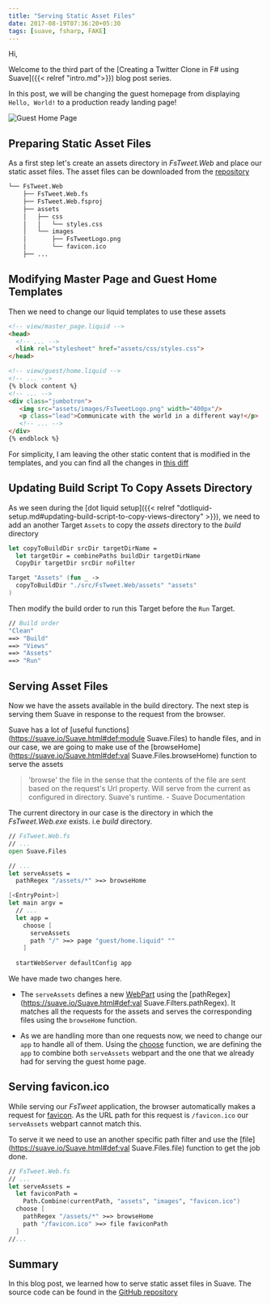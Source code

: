```yaml
---
title: "Serving Static Asset Files"
date: 2017-08-19T07:36:20+05:30
tags: [suave, fsharp, FAKE]
---
```


Hi,

Welcome to the third part of the [Creating a Twitter Clone in F# using Suave]({{< relref "intro.md">}}) blog post series.

In this post, we will be changing the guest homepage from displaying `Hello, World!` to a production ready landing page!

![Guest Home Page](/img/fsharp/series/fstweet/guest-home-page.png)

## Preparing Static Asset Files

As a first step let's create an assets directory in *FsTweet.Web* and place our static asset files. The asset files can be downloaded from the [repository](https://github.com/demystifyfp/FsTweet/tree/v0.2/src/FsTweet.Web/assets)

```bash
└── FsTweet.Web
    ├── FsTweet.Web.fs
    ├── FsTweet.Web.fsproj
    ├── assets
    │   ├── css
    │   │   └── styles.css
    │   └── images
    │       ├── FsTweetLogo.png
    │       └── favicon.ico
    ├── ...
```

## Modifying Master Page and Guest Home Templates

Then we need to change our liquid templates to use these assets

```html
<!-- view/master_page.liquid -->
<head>
  <!-- ... -->
  <link rel="stylesheet" href="assets/css/styles.css">
</head>
```

```html
<!-- view/guest/home.liquid -->
<!-- ... -->
{% block content %}
<!-- ... -->
<div class="jumbotron">
   <img src="assets/images/FsTweetLogo.png" width="400px"/>
   <p class="lead">Communicate with the world in a different way!</p>
   <!-- ... -->
</div>
{% endblock %}
```

For simplicity, I am leaving the other static content that is modified in the templates, and you can find all the changes in [this diff](https://github.com/demystifyfp/FsTweet/commit/ae233c5407900b32af682407d902621e0a17bd38#diff-62ccd7caf19fda6d153b1958919d1f9d)

## Updating Build Script To Copy Assets Directory

As we seen during the [dot liquid setup]({{< relref "dotliquid-setup.md#updating-build-script-to-copy-views-directory" >}}), we need to add an another Target `Assets` to copy the *assets* directory to the *build* directory

```fsharp
let copyToBuildDir srcDir targetDirName =
  let targetDir = combinePaths buildDir targetDirName
  CopyDir targetDir srcDir noFilter

Target "Assets" (fun _ ->
  copyToBuildDir "./src/FsTweet.Web/assets" "assets"
)
```

Then modify the build order to run this Target before the `Run` Target.

```fsharp
// Build order
"Clean"
==> "Build"
==> "Views"
==> "Assets"
==> "Run"
```

## Serving Asset Files 

Now we have the assets available in the build directory. The next step is serving them Suave in response to the request from the browser. 

Suave has a lot of [useful functions](https://suave.io/Suave.html#def:module Suave.Files) to handle files, and in our case, we are going to make use of the [browseHome](https://suave.io/Suave.html#def:val Suave.Files.browseHome) function to serve the assets

> 'browse' the file in the sense that the contents of the file are sent based on the request's Url property. Will serve from the current as configured in directory. Suave's runtime. - Suave Documentation

The current directory in our case is the directory in which the *FsTweet.Web.exe* exists. i.e *build* directory.

```fsharp
// FsTweet.Web.fs
// ...
open Suave.Files

// ...
let serveAssets =
  pathRegex "/assets/*" >=> browseHome

[<EntryPoint>]
let main argv =
  // ...
  let app = 
    choose [
      serveAssets
      path "/" >=> page "guest/home.liquid" ""
    ]
    
  startWebServer defaultConfig app
```

We have made two changes here.

* The `serveAssets` defines a new [WebPart](https://theimowski.gitbooks.io/suave-music-store/content/en/webpart.html) using the [pathRegex](https://suave.io/Suave.html#def:val Suave.Filters.pathRegex). It matches all the requests for the assets and serves the corresponding files using the `browseHome` function.

* As we are handling more than one requests now, we need to change our `app` to handle all of them. Using the [choose](https://suave.io/composing.html) function, we are defining the `app` to combine both `serveAssets` webpart and the one that we already had for serving the guest home page. 


## Serving favicon.ico

While serving our *FsTweet* application, the browser automatically makes a request for [favicon](https://en.wikipedia.org/wiki/Favicon). As the URL path for this request is `/favicon.ico` our `serveAssets` webpart cannot match this. 

To serve it we need to use an another specific path filter and use the [file](https://suave.io/Suave.html#def:val Suave.Files.file) function to get the job done.


```fsharp
// FsTweet.Web.fs
// ...
let serveAssets =
  let faviconPath = 
    Path.Combine(currentPath, "assets", "images", "favicon.ico")
  choose [
    pathRegex "/assets/*" >=> browseHome
    path "/favicon.ico" >=> file faviconPath
  ]
//...
```

## Summary

In this blog post, we learned how to serve static asset files in Suave. The source code can be found in the [GitHub repository](https://github.com/demystifyfp/FsTweet/tree/v0.2) 